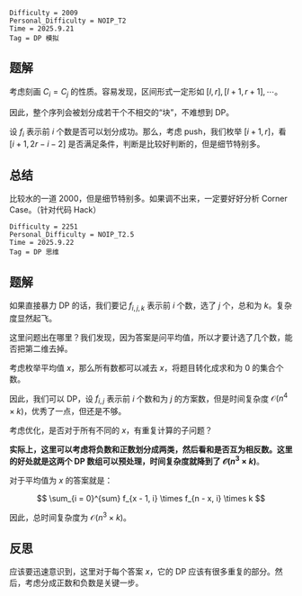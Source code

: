 ```
Difficulty = 2009
Personal_Difficulty = NOIP_T2
Time = 2025.9.21
Tag = DP 模拟
```

## 题解

考虑刻画 $C_i = C_j$ 的性质。容易发现，区间形式一定形如 $[l, r], [l + 1, r + 1], \cdots$。

因此，整个序列会被划分成若干个不相交的“块”，不难想到 DP。

设 $f_i$ 表示前 $i$ 个数是否可以划分成功。那么，考虑 push，我们枚举 $[i + 1, r]$，看 $[i + 1, 2r - i - 2]$ 是否满足条件，判断是比较好判断的，但是细节特别多。

## 总结

比较水的一道 2000，但是细节特别多。如果调不出来，一定要好好分析 Corner Case。（针对代码 Hack）

```
Difficulty = 2251
Personal_Difficulty = NOIP_T2.5
Time = 2025.9.22
Tag = DP 思维
```

## 题解

如果直接暴力 DP 的话，我们要记 $f_{i, j, k}$ 表示前 $i$ 个数，选了 $j$ 个，总和为 $k$。复杂度显然起飞。

这里问题出在哪里？我们发现，因为答案是问平均值，所以才要计选了几个数，能否把第二维去掉。

考虑枚举平均值 $x$，那么所有数都可以减去 $x$，将题目转化成求和为 $0$ 的集合个数。

因此，我们可以 DP，设 $f_{i, j}$ 表示前 $i$ 个数和为 $j$ 的方案数，但是时间复杂度 $\mathcal{O}(n ^ 4 \times k)$，优秀了一点，但还是不够。

考虑优化，是否对于所有不同的 $x$，有重复计算的子问题？

**实际上，这里可以考虑将负数和正数划分成两类，然后看和是否互为相反数。这里的好处就是这两个 DP 数组可以预处理，时间复杂度就降到了 $\mathcal{O}(n ^ 3 \times k)$**。

对于平均值为 $x$ 的答案就是：

$$
\sum_{i = 0}^{sum} f_{x - 1, i} \times f_{n - x, i} \times k
$$

因此，总时间复杂度为 $\mathcal{O}(n^3 \times k)$。

## 反思

应该要迅速意识到，这里对于每个答案 $x$，它的 DP 应该有很多重复的部分。然后，考虑分成正数和负数是关键一步。
